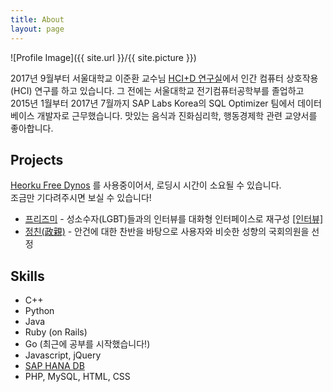 ```yaml
---
title: About
layout: page
---
```

![Profile Image]({{ site.url }}/{{ site.picture }})

<p>2017년 9월부터 서울대학교 이준환 교수님 <a href="http://hcid.snu.ac.kr">HCI+D 연구실</a>에서 인간 컴퓨터 상호작용(HCI) 연구를 하고 있습니다. 그 전에는 서울대학교 전기컴퓨터공학부를 졸업하고 2015년 1월부터 2017년 7월까지 SAP Labs Korea의 SQL Optimizer 팀에서 데이터베이스 개발자로 근무했습니다. 맛있는 음식과 진화심리학, 행동경제학 관련 교양서를 좋아합니다.</p>

<h2>Projects</h2>

<p>
<a href="https://devcenter.heroku.com/articles/free-dyno-hours">Heorku Free Dynos</a> 를 사용중이어서, 로딩시 시간이 소요될 수 있습니다.<br>조금만 기다려주시면 보실 수 있습니다!
</p>

<ul>
	<li><a href="https://prismy.herokuapp.com">프리즈미</a> - 성소수자(LGBT)들과의 인터뷰를 대화형 인터페이스로 재구성 <a href="http://www.goham20.com/49586/">[인터뷰]</a></li>
	<li><a href="http://jungchin.herokuapp.com">정친(政親)</a> - 안건에 대한 찬반을 바탕으로 사용자와 비슷한 성향의 국회의원을 선정</li>
</ul>

<h2>Skills</h2>

<ul class="skill-list">
	<li>C++</li>
	<li>Python</li>
	<li>Java</li>
	<li>Ruby (on Rails)</li>
	<li>Go (최근에 공부를 시작했습니다!)</li>
	<li>Javascript, jQuery</li>
	<li><a href="https://en.wikipedia.org/wiki/SAP_HANA">SAP HANA DB</a></li>
	<li>PHP, MySQL, HTML, CSS</li>
</ul>